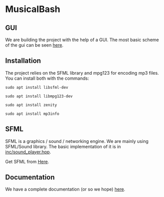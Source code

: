 # MusicalBash

## GUI

We are building the project with the help of a GUI. The most basic scheme of the gui can be seen [here](https://tinyurl.com/2fcpre6).

## Installation

The project relies on the SFML library and mpg123 for encoding mp3 files.
You can install both with the commands:
```
sudo apt install libsfml-dev

sudo apt install libmpg123-dev

sudo apt install zenity

sudo apt install mp3info
```

## SFML

SFML is a graphics / sound / networking engine.
We are mainly using SFML/Sound library. The basic implementation of it is in [inc/sound_player.hpp](inc/sound_player.hpp).

Get SFML from [Here](https://www.sfml-dev.org/tutorials/2.5/start-linux.php).

## Documentation

We have a complete documentation (or so we hope) [here](documentation.md).
